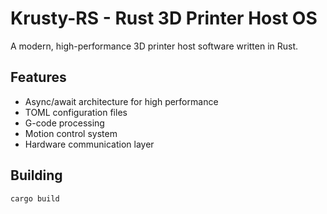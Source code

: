 # Krusty-RS - Rust 3D Printer Host OS

A modern, high-performance 3D printer host software written in Rust.

## Features

- Async/await architecture for high performance
- TOML configuration files
- G-code processing
- Motion control system
- Hardware communication layer

## Building

```bash
cargo build